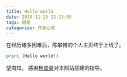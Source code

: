 ```yaml
---
title: Hello world
date: 2016-11-23 12:13:05
tags: 随笔
categories: 开发心得
---
```

在经历诸多困难后，陈攀博的个人主页终于上线了。
```python
print (Hello world!)
```
望周知。
感谢[杨晨昊](https://yang-chenhao.github.io/)对本网站搭建的指导。